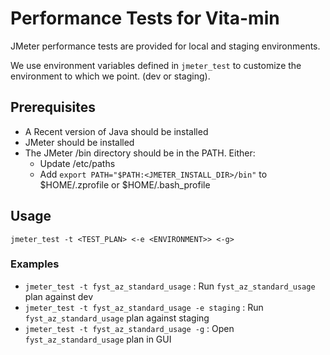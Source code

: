 # Performance Tests for Vita-min

JMeter performance tests are provided for local and staging environments.

We use environment variables defined in `jmeter_test` to customize the environment to which we
point. (dev or staging).

## Prerequisites

 * A Recent version of Java should be installed
 * JMeter should be installed
 * The JMeter /bin directory should be in the PATH. Either:
    * Update /etc/paths
    * Add `export PATH="$PATH:<JMETER_INSTALL_DIR>/bin"` to $HOME/.zprofile or $HOME/.bash_profile

## Usage

`jmeter_test -t <TEST_PLAN> <-e <ENVIRONMENT>> <-g>`

### Examples

* `jmeter_test -t fyst_az_standard_usage` : Run `fyst_az_standard_usage` plan against dev
* `jmeter_test -t fyst_az_standard_usage -e staging` : Run `fyst_az_standard_usage` plan against staging
* `jmeter_test -t fyst_az_standard_usage -g` : Open `fyst_az_standard_usage` plan in GUI
